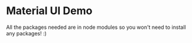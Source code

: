 # Material UI Demo

All the packages needed are in node modules so you won't need to install any packages! :)
